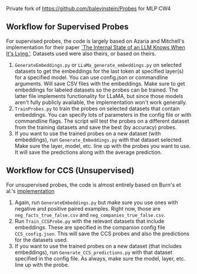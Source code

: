 Private fork of https://github.com/balevinstein/Probes for MLP CW4


## Workflow for Supervised Probes
For supervised probes, the code is largely based on Azaria and Mitchell's implementation for their paper [`The Internal State of an LLM Knows When It's Lying.'](https://arxiv.org/abs/2304.13734). Datasets used were also theirs, or based on theirs.

1. `GenerateEmbeddings.py` or `LLaMa_generate_embeddings.py` on selected datasets to get the embeddings for the last token at specified layer(s) for a specified model. You can use config.json or commandline arguments. Will save CSV files with the embeddings. Make sure to get embeddings for labeled datasets so the probes can be trained. The latter file implements functionality for LLaMA, but since those models aren't fully publicly available, the implementation won't work generally.
2. `TrainProbes.py` to train the probes on selected datasets that contain embeddings. You can specify lots of parameters in the config file or with commandline flags. The script will test the probes on a different dataset from the training datasets and save the best (by accuracy) probes.
3. If you want to use the trained probes on a new dataset (with embeddings), run `Generate_Embeddings.py` with that dataset selected. Make sure the layer, model, etc. line up with the probes you want to use. It will save the predictions along with the average prediction.

## Workflow for CCS (Unsupervised)
For unsupervised probes, the code is almost entirely based on Burn's et al.'s [implementation](https://github.com/collin-burns/discovering_latent_knowledge)
1. Again, run `GenerateEmbeddings.py` but make sure you use ones with negative and positive paired examples. Right now, those are `neg_facts_true_false.csv` and `neg_companies_true_false.csv`. 
2. Run `Train_CCSProbe.py` with the relevant datasets that include embeddings. These are specified in the companion config file `CCS_config.json`. This will save the CCS probes and also the predictions for the datasets used.
3. If you want to use the trained probes on a new dataset (that includes embeddings), run `Generate_CCS_predictions.py` with that dataset specified in the config file. As always, make sure the model, layer, etc. line up with the probe. 
